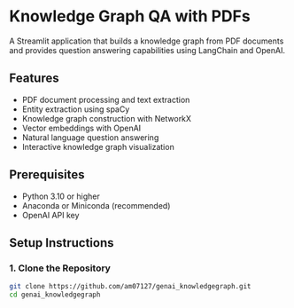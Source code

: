 # Knowledge Graph QA with PDFs

A Streamlit application that builds a knowledge graph from PDF documents and provides question answering capabilities using LangChain and OpenAI.

## Features

- PDF document processing and text extraction
- Entity extraction using spaCy
- Knowledge graph construction with NetworkX
- Vector embeddings with OpenAI
- Natural language question answering
- Interactive knowledge graph visualization

## Prerequisites

- Python 3.10 or higher
- Anaconda or Miniconda (recommended)
- OpenAI API key

## Setup Instructions

### 1. Clone the Repository

```bash
git clone https://github.com/am07127/genai_knowledgegraph.git
cd genai_knowledgegraph
